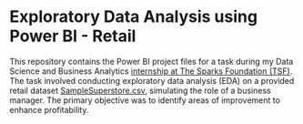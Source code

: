 # Exploratory Data Analysis using Power BI - Retail

This repository contains the Power BI project files for a task during my Data Science and Business Analytics [internship at The Sparks Foundation (TSF)](https://internship.thesparksfoundation.info/). The task involved conducting exploratory data analysis (EDA) on a provided retail dataset [SampleSuperstore.csv](https://github.com/fardiiin/TSF-EDA-Retail-Power-BI/blob/main/SampleSuperstore.csv), simulating the role of a business manager. The primary objective was to identify areas of improvement to enhance profitability.
